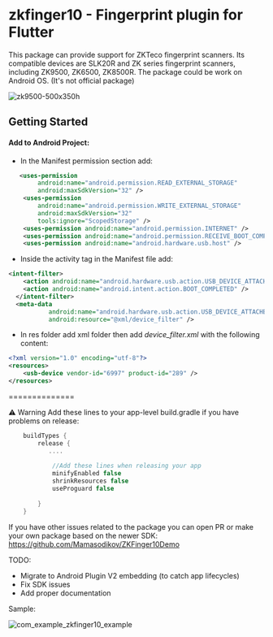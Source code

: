
# zkfinger10 - Fingerprint plugin for Flutter

This package can provide support for ZKTeco fingerprint scanners. Its compatible devices are SLK20R and ZK series fingerprint scanners, including ZK9500, ZK6500, ZK8500R. The package could be work on Android OS. (It's not official package)

![zk9500-500x350h](https://github.com/Mamasodikov/zk_finger_10/assets/64262986/ed9a6204-7c9c-48b9-9e22-2200d0788c94)


## Getting Started

#### Add to Android Project:

- In the Manifest permission section add:

```xml
   <uses-permission
        android:name="android.permission.READ_EXTERNAL_STORAGE"
        android:maxSdkVersion="32" />
    <uses-permission
        android:name="android.permission.WRITE_EXTERNAL_STORAGE"
        android:maxSdkVersion="32"
        tools:ignore="ScopedStorage" />
    <uses-permission android:name="android.permission.INTERNET" />
    <uses-permission android:name="android.permission.RECEIVE_BOOT_COMPLETED" />
    <uses-permission android:name="android.hardware.usb.host" />
```
    
    
- Inside the activity tag in the Manifest file add:

```xml
<intent-filter>
    <action android:name="android.hardware.usb.action.USB_DEVICE_ATTACHED" />
    <action android:name="android.intent.action.BOOT_COMPLETED" />
  </intent-filter>
  <meta-data
           android:name="android.hardware.usb.action.USB_DEVICE_ATTACHED"
           android:resource="@xml/device_filter" />
```
           
           
- In res folder add xml folder then add *device_filter.xml* with the following content:

```xml
<?xml version="1.0" encoding="utf-8"?>
<resources>
    <usb-device vendor-id="6997" product-id="289" />
</resources>
```
==============

⚠️ Warning
Add these lines to your app-level build.gradle if you have problems on release:

```gradle
    buildTypes {
        release {
           ....
            
            //Add these lines when releasing your app
            minifyEnabled false
            shrinkResources false
            useProguard false 
            
        }
    }
```

If you have other issues related to the package you can open PR or make your own package based on the newer SDK:  https://github.com/Mamasodikov/ZKFinger10Demo

TODO:
- Migrate to Android Plugin V2 embedding (to catch app lifecycles)
- Fix SDK issues
- Add proper documentation

Sample:

![com_example_zkfinger10_example](https://github.com/Mamasodikov/zk_finger_10/assets/64262986/91293ced-b40a-4ca3-9db3-465463815ccb)
